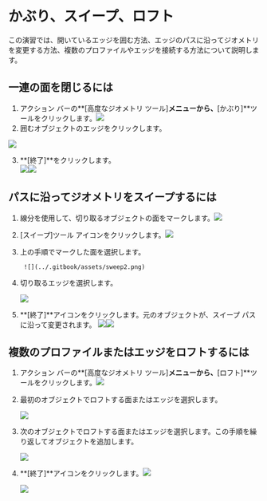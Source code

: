 # かぶり、スイープ、ロフト

この演習では、開いているエッジを囲む方法、エッジのパスに沿ってジオメトリを変更する方法、複数のプロファイルやエッジを接続する方法について説明します。

## 一連の面を閉じるには

1. アクション バーの**[高度なジオメトリ ツール]**メニューから、**[かぶり]**ツールをクリックします。![](../.gitbook/assets/cover-tool.png)
2. 囲むオブジェクトのエッジをクリックします。

![](../.gitbook/assets/cover_tool1.png)

3. **[終了]**をクリックします。    
   ![](../.gitbook/assets/guid-e23d787e-5f90-4de1-b690-03306f0cb4b2-low%20%281%29.png)![](../.gitbook/assets/cover-finish.PNG)

## パスに沿ってジオメトリをスイープするには

1. 線分を使用して、切り取るオブジェクトの面をマークします。![](../.gitbook/assets/sweep.png)
2. [スイープ]ツール アイコンをクリックします。![](../.gitbook/assets/sweep-tool.png)
3. 上の手順でマークした面を選択します。

        ![](../.gitbook/assets/sweep2.png) 

4. 切り取るエッジを選択します。

   ![](../.gitbook/assets/sweep3.png)

5. **[終了]**アイコンをクリックします。元のオブジェクトが、スイープ パスに沿って変更されます。 ![](../.gitbook/assets/sweep4.png)![](../.gitbook/assets/guid-e23d787e-5f90-4de1-b690-03306f0cb4b2-low%20%281%29.png)

## 複数のプロファイルまたはエッジをロフトするには

1. アクション バーの**[高度なジオメトリ ツール]**メニューから、**[ロフト]**ツールをクリックします。![](../.gitbook/assets/loft-tool.png)
2. 最初のオブジェクトでロフトする面またはエッジを選択します。

   ![](../.gitbook/assets/loft1.png)

3. 次のオブジェクトでロフトする面またはエッジを選択します。この手順を繰り返してオブジェクトを追加します。

   ![](../.gitbook/assets/loft2.png)

4. **[終了]**アイコンをクリックします。![](../.gitbook/assets/guid-e23d787e-5f90-4de1-b690-03306f0cb4b2-low%20%281%29.png)

   ![](../.gitbook/assets/loft3.png)

